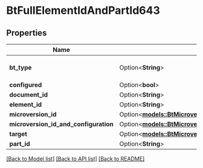 # BtFullElementIdAndPartId643

## Properties

Name | Type | Description | Notes
------------ | ------------- | ------------- | -------------
**bt_type** | Option<**String**> | Type of JSON object. | [optional]
**configured** | Option<**bool**> |  | [optional]
**document_id** | Option<**String**> |  | [optional]
**element_id** | Option<**String**> |  | [optional]
**microversion_id** | Option<[**models::BtMicroversionId366**](BTMicroversionId-366.md)> |  | [optional]
**microversion_id_and_configuration** | Option<[**models::BtMicroversionIdAndConfiguration2338**](BTMicroversionIdAndConfiguration-2338.md)> |  | [optional]
**target** | Option<[**models::BtMicroversionIdAndConfiguration2338**](BTMicroversionIdAndConfiguration-2338.md)> |  | [optional]
**part_id** | Option<**String**> |  | [optional]

[[Back to Model list]](../README.md#documentation-for-models) [[Back to API list]](../README.md#documentation-for-api-endpoints) [[Back to README]](../README.md)


